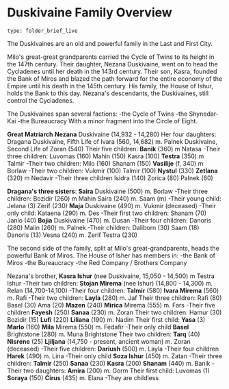 # Duskivaine Family Overview
 
```ccard
type: folder_brief_live
```

The Duskivaines are an old and powerful family in the Last and First City.

Milo's great-great grandparents carried the Cycle of Twins to its height in the 147th century. Their daughter, Nezana Duskivaine, went on to head the Cycladenes until her death in the 143rd century. Their son, Kasra, founded the Bank of Miros and blazed the path forward for the entire economy of the Empire until his death in the 145th century. His family, the House of Ishur, holds the Bank to this day. Nezana's descendants, the Duskivaines, still control the Cycladenes.

The Duskivaines span several factions:
-the Cycle of Twins
-the Shynedar-Kai
-the Bureaucracy
With a minor fragment into the Circle of Eight.


**Great Matriarch**
**Nezana** Duskivaine (14,932 - 14,280)
	Her four daughters:
	Dragana Duskivaine, Fifth Life of Ivara (560, 14,682) m. Palnek Duskivaine, Second Life of Zoran (540)
		Their five children:
		**Banik** (360) m Natasa
			-Their three children:
			Luvomas (160)
			Mahin (150)
			Kasra (100)
		**Testra** (350) m Talmir
			-Their two children:
			Milo (160)
			Shanam (150)
		**Vasilije** (f, 340) m Borlaw
			-Their two children:
			Vukmir (100)
			Talmir (100)
		**Nystul** (330)
		**Zetlana** (320) m Nedavir
			-Their three children
			Isidra (140)
			Zorica (80)
			Palnek (60)
	
 **Dragana's three sisters**:
	**Saira** Duskivaine (500) m. Borlaw
		-Their three children:
		Bozidir (260) m Mahin
		Saira (240) m. Saam (m)
			-Their young child:
			Jelana (3)
		Zerif (230)
	**Maja** Duskivaine (490) m.  Vukmir (deceased)
		-Their only child:
		Kataena (290) m. Des
			-Their first two children:
			Shanam (70)
			Janlo (40)
	**Bojia**  Duskivaine (470) m. Dusan
		-Their four children:
		Danoris (280)
		Malin (260) m. Palnek
			-Their children:
			Daliborn (30)
			Saam (18)
			Danoris (13)
		Vesna (240) m. Zerif
		Testra (230)

The second side of the family, split at Milo's great-grandparents, heads the powerful Bank of Miros.
The House of Isher has members in:
-the Bank of Miros
-the Bureaucracy
-the Red Company / Brothers Company

Nezana's brother,
**Kasra Ishur** (nee Duskivaine, 15,050 - 14,500) m Testra Ishur
	-Their two children:
	**Stojan Mirema** (nee Ishur) (14,800 - 14,300) m. Relan (14,700-14,100)
		-Their four children:
		**Talmir** (580)
		**Ivara Mirema** (560) m. Rafi
			-Their two children:
			**Layla** (280) m. Jaf
				Their three children:
				Rafi (80)
				Basel (30)
				Ama (20)
			**Mazen** (240)
		**Mirica** Mirema (555) m. Fars
			-Their five children
			**Fayesh** (250)
			**Sanaa** (230) m. Zoran
				Their two children:
				Hamur (30)
				Bozidir (15)
			**Lufi** (220)
			**Liliana** (190) m. Nadim
				Their first child:
				**Yasa** (3)
			**Marlo** (160)
		**Mila** Mirema (550) m. Fedafir
			-Their only child
			**Basel** Brightstone (280) m. Muna Brightstone
				Their two children:
				**Tarq** (40)
				**Nisrene** (25)
	**Ljiljana** (14,750 - present, ancient woman) m. Zoran (deceased)
		-Their five children:
		**Dariush** (500) m. Layla
			-Their four children
		**Harek** (490) m. Lina
			-Their only child
		**Soza Ishur** (450) m. Zatan
			-Their three children:
			**Talmir** (250)
			**Sanaa** (230)
			**Kasra** (200)
		**Shanam** (440) m. Banik
			-Their two daughters:
			**Amira** (200) m. Gorm
				Their first child:
				Luvomas (1)
			**Soraya** (150)
		**Cirus** (435) m. Elana
			-They are childless